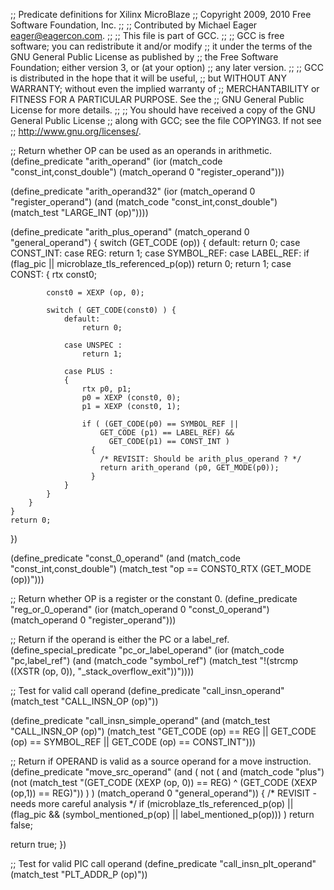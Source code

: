 ;; Predicate definitions for Xilinx MicroBlaze
;; Copyright 2009, 2010 Free Software Foundation, Inc.
;;
;; Contributed by Michael Eager <eager@eagercon.com>.
;;
;; This file is part of GCC.
;;
;; GCC is free software; you can redistribute it and/or modify
;; it under the terms of the GNU General Public License as published by
;; the Free Software Foundation; either version 3, or (at your option)
;; any later version.
;;
;; GCC is distributed in the hope that it will be useful,
;; but WITHOUT ANY WARRANTY; without even the implied warranty of
;; MERCHANTABILITY or FITNESS FOR A PARTICULAR PURPOSE.  See the
;; GNU General Public License for more details.
;;
;; You should have received a copy of the GNU General Public License
;; along with GCC; see the file COPYING3.  If not see
;; <http://www.gnu.org/licenses/>.  


;; Return whether OP can be used as an operands in arithmetic.
(define_predicate "arith_operand"
  (ior (match_code "const_int,const_double")
       (match_operand 0 "register_operand")))

(define_predicate "arith_operand32"
  (ior (match_operand 0 "register_operand")
       (and (match_code "const_int,const_double")
	    (match_test "LARGE_INT (op)"))))

(define_predicate "arith_plus_operand"
 (match_operand 0 "general_operand")
{
	switch (GET_CODE (op)) {
		default:
			return 0;
		case CONST_INT:
		case REG:
			return 1;
		case SYMBOL_REF:
		case LABEL_REF:
			if (flag_pic || microblaze_tls_referenced_p(op))
				return 0;
			return 1;
		case CONST:
		{
			rtx const0;

			const0 = XEXP (op, 0);

			switch ( GET_CODE(const0) ) {
				default:
					return 0;

				case UNSPEC :
					return 1;

				case PLUS :
				{
					rtx p0, p1;
					p0 = XEXP (const0, 0);
					p1 = XEXP (const0, 1);

					if ( (GET_CODE(p0) == SYMBOL_REF ||
						GET_CODE (p1) == LABEL_REF) &&
					      GET_CODE(p1) == CONST_INT )
					  {
						/* REVISIT: Should be arith_plus_operand ? */
						return arith_operand (p0, GET_MODE(p0));
					  }
				}
			}
		}
	}
	return 0;
})

(define_predicate "const_0_operand"
  (and (match_code "const_int,const_double")
       (match_test "op == CONST0_RTX (GET_MODE (op))")))

;; Return whether OP is a register or the constant 0.
(define_predicate "reg_or_0_operand"
  (ior (match_operand 0 "const_0_operand")
       (match_operand 0 "register_operand")))

;;  Return if the operand is either the PC or a label_ref.  
(define_special_predicate "pc_or_label_operand"
  (ior (match_code "pc,label_ref")
       (and (match_code "symbol_ref")
            (match_test "!(strcmp ((XSTR (op, 0)), \"_stack_overflow_exit\"))"))))

;; Test for valid call operand
(define_predicate "call_insn_operand"
  (match_test "CALL_INSN_OP (op)"))

(define_predicate "call_insn_simple_operand"
  (and (match_test "CALL_INSN_OP (op)")
       (match_test "GET_CODE (op) == REG || GET_CODE (op) == SYMBOL_REF || GET_CODE (op) == CONST_INT")))

;; Return if OPERAND is valid as a source operand for a move instruction.
(define_predicate "move_src_operand"
  (and (
     not (
       and (match_code "plus")
           (not (match_test "(GET_CODE (XEXP (op, 0)) == REG) ^ (GET_CODE (XEXP (op,1)) == REG)"))
	 )
       )
       (match_operand 0 "general_operand"))
{
  /* REVISIT - needs more careful analysis */
  if (microblaze_tls_referenced_p(op) ||
      (flag_pic && (symbol_mentioned_p(op) || label_mentioned_p(op))) )
    return false;

  return true;
})

;; Test for valid PIC call operand
(define_predicate "call_insn_plt_operand"
  (match_test "PLT_ADDR_P (op)"))
